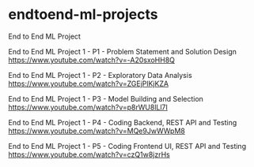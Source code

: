 # endtoend-ml-projects
End to End ML Project

End to End ML Project 1 - P1 - Problem Statement and Solution Design
<br>https://www.youtube.com/watch?v=-A20sxoHH8Q

End to End ML Project 1 - P2 - Exploratory Data Analysis
<br>https://www.youtube.com/watch?v=ZGEjPlKjKZA

End to End ML Project 1 - P3 - Model Building and Selection
<br>https://www.youtube.com/watch?v=p8rWU8lLl7I

End to End ML Project 1 - P4 - Coding Backend, REST API and Testing
<br>https://www.youtube.com/watch?v=MQe9JwWWpM8

End to End ML Project 1 - P5 - Coding Frontend UI, REST API and Testing
<br>https://www.youtube.com/watch?v=czQ1w8jzrHs
